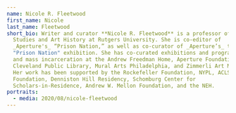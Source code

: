 ```yaml
---
name: Nicole R. Fleetwood
first_name: Nicole
last_name: Fleetwood
short_bio: Writer and curator **Nicole R. Fleetwood** is a professor of American
  Studies and Art History at Rutgers University. She is co-editor of
  _Aperture's_ “Prison Nation,” as well as co-curator of _Aperture’s_ touring
  "Prison Nation" exhibition. She has co-curated exhibitions and programs on art
  and mass incarceration at the Andrew Freedman Home, Aperture Foundation,
  Cleveland Public Library, Mural Arts Philadelphia, and Zimmerli Art Museum.
  Her work has been supported by the Rockefeller Foundation, NYPL, ACLS, Whiting
  Foundation, Denniston Hill Residency, Schomburg Center for
  Scholars-in-Residence, Andrew W. Mellon Foundation, and the NEH.
portraits:
  - media: 2020/08/nicole-fleetwood
---
```

